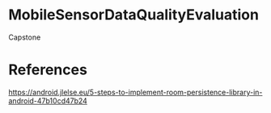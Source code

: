 # MobileSensorDataQualityEvaluation
Capstone 

# References
https://android.jlelse.eu/5-steps-to-implement-room-persistence-library-in-android-47b10cd47b24
